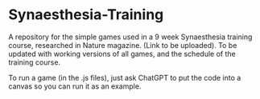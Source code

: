 # Synaesthesia-Training

A repository for the simple games used in a 9 week Synaesthesia training course, researched in Nature magazine. (Link to be uploaded).
To be updated with working versions of all games, and the schedule of the training course.

To run a game (in the .js files), just ask ChatGPT to put the code into a canvas so you can run it as an example.
